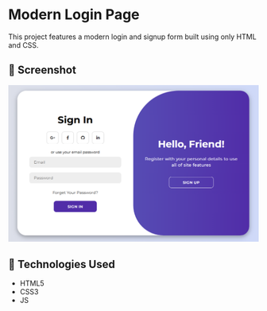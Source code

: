# Modern Login Page

This project features a modern login and signup form built using only HTML and CSS.

## 📸 Screenshot

![Login Page](/login-page.PNG)

## 🔧 Technologies Used

- HTML5  
- CSS3
- JS

